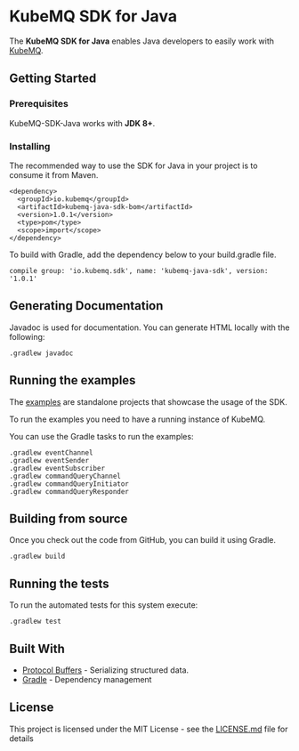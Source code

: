 # KubeMQ SDK for Java

The **KubeMQ SDK for Java** enables Java developers to easily work with [KubeMQ](https://kubemq.io/). 

## Getting Started

### Prerequisites

KubeMQ-SDK-Java works with **JDK 8+**.

### Installing
 
The recommended way to use the SDK for Java in your project is to consume it from Maven.

```
<dependency>
  <groupId>io.kubemq</groupId>
  <artifactId>kubemq-java-sdk-bom</artifactId>
  <version>1.0.1</version>
  <type>pom</type>
  <scope>import</scope>
</dependency>
```

To build with Gradle, add the dependency below to your build.gradle file.

```
compile group: 'io.kubemq.sdk', name: 'kubemq-java-sdk', version: '1.0.1'
```

## Generating Documentation

Javadoc is used for documentation. You can generate HTML locally with the following:

```
.gradlew javadoc
```

## Running the examples

The [examples](https://github.com/kubemq-io/Java_SDK/tree/v1.0.1/examples) 
are standalone projects that showcase the usage of the SDK.

To run the examples you need to have a running instance of KubeMQ. 

You can use the Gradle tasks to run the examples:

```
.gradlew eventChannel
.gradlew eventSender
.gradlew eventSubscriber
.gradlew commandQueryChannel
.gradlew commandQueryInitiator
.gradlew commandQueryResponder
```

## Building from source

Once you check out the code from GitHub, you can build it using Gradle.

```
.gradlew build
```

## Running the tests

To run the automated tests for this system execute:

```
.gradlew test
```

## Built With

* [Protocol Buffers](https://developers.google.com/protocol-buffers/) - Serializing structured data.
* [Gradle](https://gradle.org/) - Dependency management

## License

This project is licensed under the MIT License - see the [LICENSE.md](LICENSE) file for details
